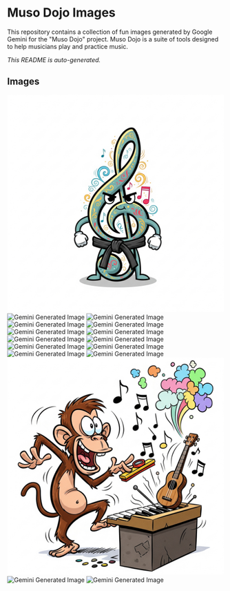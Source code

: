 # Muso Dojo Images

This repository contains a collection of fun images generated by Google Gemini
for the "Muso Dojo" project. Muso Dojo is a suite of tools designed to help
musicians play and practice music.

_This README is auto-generated._

## Images

![Gemini Generated Image](img/Gemini_Generated_Image_nkgmoenkgmoenkgm.png)
![Gemini Generated Image](img/Gemini_Generated_Image_jl4gipjl4gipjl4g.png)
![Gemini Generated Image](img/Gemini_Generated_Image_x7hlgux7hlgux7hl.png)
![Gemini Generated Image](img/Gemini_Generated_Image_aem9s2aem9s2aem9.png)
![Gemini Generated Image](img/Gemini_Generated_Image_fvm2dxfvm2dxfvm2.png)
![Gemini Generated Image](img/Gemini_Generated_Image_w0ld52w0ld52w0ld.png)
![Gemini Generated Image](img/Gemini_Generated_Image_dq79rkdq79rkdq79.png)
![Gemini Generated Image](img/Gemini_Generated_Image_k18x1sk18x1sk18x.png)
![Gemini Generated Image](img/Gemini_Generated_Image_dvno6ydvno6ydvno.png)
![Gemini Generated Image](img/Gemini_Generated_Image_57p73n57p73n57p7.png)
![Gemini Generated Image](img/Gemini_Generated_Image_5x44ru5x44ru5x44.png)
![Gemini Generated Image](img/Gemini_Generated_Image_qn9rm4qn9rm4qn9r.png)
![Gemini Generated Image](img/Gemini_Generated_Image_3hxtl23hxtl23hxt.png)
![Gemini Generated Image](img/Gemini_Generated_Image_nuyuydnuyuydnuyu.png)
![Gemini Generated Image](img/Gemini_Generated_Image_kchr2vkchr2vkchr.png)
![Gemini Generated Image](img/Gemini_Generated_Image_s5iadfs5iadfs5ia.png)
